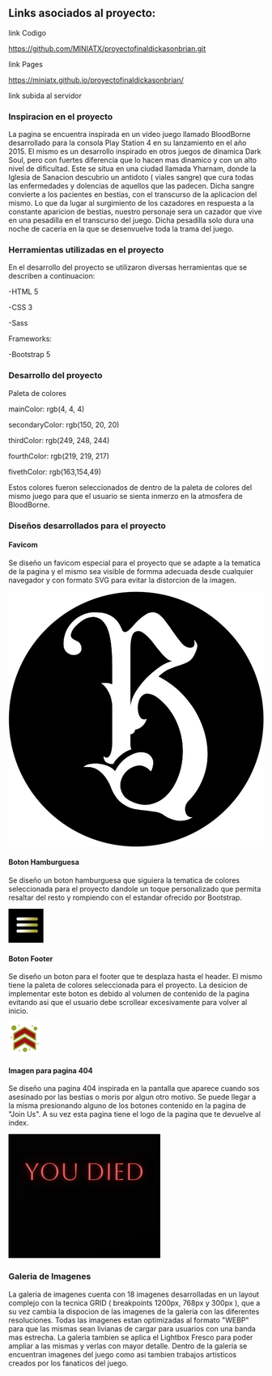 ## **Links asociados al proyecto:**

link Codigo

https://github.com/MINIATX/proyectofinaldickasonbrian.git

link Pages

https://miniatx.github.io/proyectofinaldickasonbrian/

link subida al servidor

### **Inspiracion en el proyecto** 

La pagina se encuentra inspirada en un video juego llamado BloodBorne desarrollado para la consola Play Station 4 en su lanzamiento en el año 2015. El mismo es un desarrollo inspirado en otros juegos de dinamica Dark Soul, pero con fuertes diferencia que lo hacen mas dinamico y con un alto nivel de dificultad. Este se situa en una ciudad llamada Yharnam, donde la Iglesia de Sanacion descubrio un antidoto ( viales sangre) que cura todas las enfermedades y dolencias de aquellos que las padecen. Dicha sangre convierte a los pacientes en bestias, con el transcurso de la aplicacion del mismo. Lo que da lugar al surgimiento de los cazadores en respuesta a la constante aparicion de bestias, nuestro personaje sera un cazador que vive en una pesadilla en el transcurso del juego. Dicha pesadilla solo dura una noche de caceria en la que se desenvuelve toda la trama del juego.

### **Herramientas utilizadas en el proyecto**

En el desarrollo del proyecto se utilizaron diversas herramientas que se describen a continuacion:

-HTML 5

-CSS 3

-Sass

Frameworks:

-Bootstrap 5

### **Desarrollo del proyecto**

Paleta de colores

mainColor: rgb(4, 4, 4)

secondaryColor: rgb(150, 20, 20)

thirdColor: rgb(249, 248, 244)

fourthColor: rgb(219, 219, 217)

fivethColor: rgb(163,154,49)

Estos colores fueron seleccionados de dentro de la paleta de colores del mismo juego para que el usuario se sienta inmerzo en la atmosfera de BloodBorne.

### **Diseños desarrollados para el proyecto**

#### **Favicom**

Se diseño un favicom especial para el proyecto que se adapte a la tematica de la pagina y el mismo sea visible de formma adecuada desde cualquier navegador y con formato SVG para evitar la distorcion de la imagen.

<img src="img/favicom.svg">

#### **Boton Hamburguesa**

Se diseño un boton hamburguesa que siguiera la tematica de colores seleccionada para el proyecto dandole un toque personalizado que permita resaltar del resto y rompiendo con el estandar ofrecido por Bootstrap.

<img src="img/botonhamburguesa.webp">

#### **Boton Footer**

Se diseño un boton para el footer que te desplaza hasta el header. El mismo tiene la paleta de colores seleccionada para el proyecto. La desicion de implementar este boton es debido al volumen de contenido de la pagina evitando asi que el usuario debe scrollear excesivamente para volver al inicio.

<img src="img/logoup.png">

#### **Imagen para pagina 404**

Se diseño una pagina 404 inspirada en la pantalla que aparece cuando sos asesinado por las bestias o moris por algun otro motivo. Se puede llegar a la misma presionando alguno de los botones contenido en la pagina de "Join Us". A su vez esta pagina tiene el logo de la pagina que te devuelve al index.

<img src="img/youdied(1).webp">

### **Galeria de Imagenes**

La galeria de imagenes cuenta con 18 imagenes desarrolladas en un layout complejo con la tecnica GRID ( breakpoints 1200px, 768px y 300px ), que a su vez cambia la dispocion de las imagenes de la galeria con las diferentes resoluciones. Todas las imagenes estan optimizadas al formato "WEBP" para que las mismas sean livianas de cargar para usuarios con una banda mas estrecha. La galeria tambien se aplica el Lightbox Fresco para poder ampliar a las mismas y verlas con mayor detalle. Dentro de la galeria se encuentran imagenes del juego como asi tambien trabajos artisticos creados por los fanaticos del juego.




